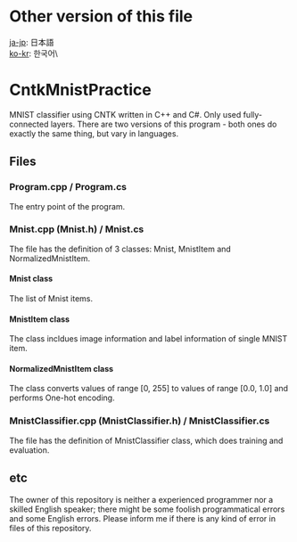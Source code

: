 # Other version of this file
[ja-jp](README.ja-jp.md): 日本語\
[ko-kr](README.ko-kr.md): 한국어\

# CntkMnistPractice
MNIST classifier using CNTK written in C++ and C#. Only used fully-connected layers.
There are two versions of this program - both ones do exactly the same thing, but vary in languages.

## Files
### Program.cpp / Program.cs
The entry point of the program.

### Mnist.cpp (Mnist.h) / Mnist.cs
The file has the definition of 3 classes: Mnist, MnistItem and NormalizedMnistItem.
#### Mnist class
The list of Mnist items.
#### MnistItem class
The class incldues image information and label information of single MNIST item.
#### NormalizedMnistItem class
The class converts values of range [0, 255] to values of range [0.0, 1.0] and performs One-hot encoding.

### MnistClassifier.cpp (MnistClassifier.h) / MnistClassifier.cs
The file has the definition of MnistClassifier class, which does training and evaluation.

## etc
The owner of this repository is neither a experienced programmer nor a skilled English speaker; there might be some foolish programmatical errors and some English errors. Please inform me if there is any kind of error in files of this repository.
